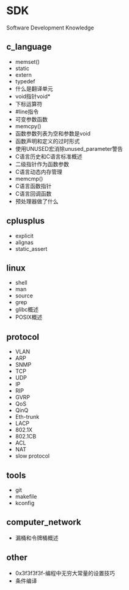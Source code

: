 # SDK
Software Development Knowledge

## c_language

* memset()
* static
* extern
* typedef
* 什么是翻译单元
* void指针void*
* 下标运算符
* #line指令
* 可变参数函数
* memcpy()
* 函数参数列表为空和参数是void
* 函数声明和定义的过时形式
* 使用UNUSED宏消除unused_parameter警告
* C语言历史和C语言标准概述
* 二级指针作为函数参数
* C语言动态内存管理
* memcmp()
* C语言函数指针
* C语言回调函数
* 预处理器做了什么

## cplusplus

* explicit
* alignas
* static_assert

## linux

* shell
* man
* source
* grep
* glibc概述
* POSIX概述

## protocol

* VLAN
* ARP
* SNMP
* TCP
* UDP
* IP
* RIP
* GVRP
* QoS
* QinQ
* Eth-trunk
* LACP
* 802.1X
* 802.1CB
* ACL
* NAT
* slow protocol

## tools

* git
* makefile
* kconfig

## computer_network

* 漏桶和令牌桶概述

## other

* 0x3f3f3f3f-编程中无穷大常量的设置技巧
* 条件编译
